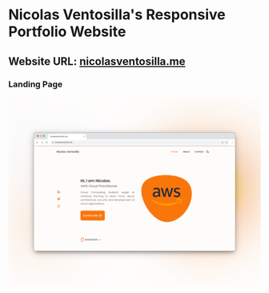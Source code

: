 # Nicolas Ventosilla's Responsive Portfolio Website
## Website URL: [nicolasventosilla.me](https://nicolasventosilla.me/)

### Landing Page

![preview img](./assets/img/landing.png)
